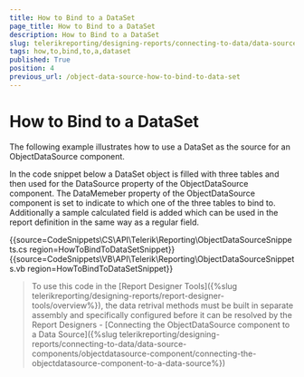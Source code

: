 ```yaml
---
title: How to Bind to a DataSet
page_title: How to Bind to a DataSet 
description: How to Bind to a DataSet
slug: telerikreporting/designing-reports/connecting-to-data/data-source-components/objectdatasource-component/how-to/how-to-bind-to-a-dataset
tags: how,to,bind,to,a,dataset
published: True
position: 4
previous_url: /object-data-source-how-to-bind-to-data-set
---
```


# How to Bind to a DataSet



The following example illustrates how to use a DataSet as the source for an ObjectDataSource component.

In the code snippet below a DataSet object is filled with three tables and then used for the DataSource property of the ObjectDataSource component. The DataMemeber property of the ObjectDataSource component is set to indicate to which one of the three tables to bind to. Additionally a sample calculated field is added which can be used in the report definition in the same way as a regular field.

{{source=CodeSnippets\CS\API\Telerik\Reporting\ObjectDataSourceSnippets.cs region=HowToBindToDataSetSnippet}}
{{source=CodeSnippets\VB\API\Telerik\Reporting\ObjectDataSourceSnippets.vb region=HowToBindToDataSetSnippet}}

> To use this code in the [Report Designer Tools]({%slug telerikreporting/designing-reports/report-designer-tools/overview%}), the data retrival methods must be built in separate assembly and specifically configured before it can be resolved by the Report Designers - [Connecting the ObjectDataSource component to a Data Source]({%slug telerikreporting/designing-reports/connecting-to-data/data-source-components/objectdatasource-component/connecting-the-objectdatasource-component-to-a-data-source%})
